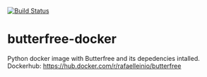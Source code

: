 [![Build Status](https://img.shields.io/docker/automated/rafaelleinio/butterfree.svg)](https://hub.docker.com/r/rafaelleinio/butterfree/)

# butterfree-docker
Python docker image with Butterfree and its depedencies intalled.
Dockerhub: https://hub.docker.com/r/rafaelleinio/butterfree
